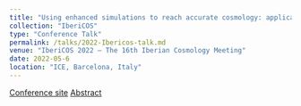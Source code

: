 ```yaml
---
title: "Using enhanced simulations to reach accurate cosmology: applications to Primordial Non-Gaussianities"
collection: "IberiCOS"
type: "Conference Talk"
permalink: /talks/2022-Ibericos-talk.md
venue: "IberiCOS 2022 – The 16th Iberian Cosmology Meeting"
date: 2022-05-6
location: "ICE, Barcelona, Italy"
---
```


[Conference site](https://indico.ice.csic.es/event/27/overview)
[Abstract](https://indico.ice.csic.es/event/27/contributions/490/)
